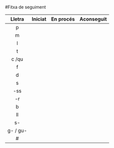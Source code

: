 #Fitxa de seguiment

| Lletra | Iniciat | En procés | Aconseguit|
|:--:| :--: |:--: |:--:|
 | p
 | m
 | l
 | t
 | c /qu
 | f
 | d
 | s
 | -ss
 | -r
 | b
 | ll
 | s-
 | g- / gu-
 | #
